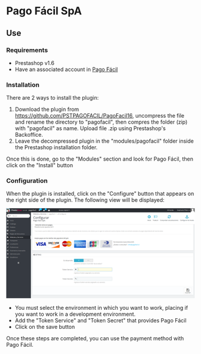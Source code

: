 # Pago Fácil SpA

## Use
### Requirements

- Prestashop v1.6
- Have an associated account in [Pago Fácil](https://dashboard.pagofacil.cl/)

### Installation


There are 2 ways to install the plugin:

1) Download the plugin from https://github.com/PSTPAGOFACIL/PagoFacil16, uncompress the file and rename the directory to "pagofacil", then compres the folder (zip) with "pagofacil" as name.  Upload file .zip  using Prestashop's Backoffice.
2) Leave the decompressed plugin in the "modules/pagofacil" folder inside the Prestashop installation folder.


Once this is done, go to the "Modules" section and look for Pago Fácil, then click on the "Install" button

### Configuration

When the plugin is installed, click on the "Configure" button that appears on the right side of the plugin. The following view will be displayed:

![Screenshot](readme/config.png)

- You must select the environment in which you want to work, placing if you want to work in a development environment.
- Add the "Token Service" and "Token Secret" that provides Pago Fácil
- Click on the save button

Once these steps are completed, you can use the payment method with Pago Fácil.
